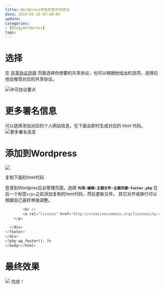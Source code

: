 ```yaml
---
title: Wordpress添加共享许可协议
date: 2019-01-16 07:48:04
update:
categories:
- [Blog,Wordpress]
tags:
---
```


# 选择
在 [共享协议选择](https://creativecommons.org/choose/) 页面选择你想要的共享协议，也可以根据他给出的选项，选择后他会推荐对应的共享协议。
<!-- more -->
![许可协议要点](https://cos5-1255991898.cos.ap-chongqing.myqcloud.com/tk/%7B00F130EB-56E8-4DE3-A991-2CC66C7C5307%7D.png.jpg)

# 更多署名信息

可以选择添加对应的个人网站信息，在下面会即时生成对应的 html 代码。
![更多署名信息](https://cos5-1255991898.cos.ap-chongqing.myqcloud.com/tk/%7B30EF564D-F73B-4DB6-B06C-497ADDE65850%7D.png.jpg)


# 添加到Wordpress
![](https://cos5-1255991898.cos.ap-chongqing.myqcloud.com/tk/%7BF2000411-72FA-454C-90EF-DF818F778429%7D.png.jpg)

复制下面的html代码

登录到Wordpres后台管理页面，选择 **`外观-编辑-主题文件-主题页脚-footer.php`**
在后一个标签`</p>`之前添加复制的html代码，然后更新文件。
其它对齐或换行可以根据自己喜好单独调整。

```php
		<br />
		<a rel="license" href="http://creativecommons.org/licenses/by-sa/4.0/"><img alt="知识共享许可协议" style="border-width:0" src="https://i.creativecommons.org/l/by-sa/4.0/80x15.png" /></a><br />本作品由<span xmlns:cc="http://creativecommons.org/ns#" property="cc:attributionName">TZZ</span>采用<a rel="license" href="http://creativecommons.org/licenses/by-sa/4.0/">知识共享署名-相同方式共享 4.0 国际许可协议</a>进行许可。基于<a xmlns:dct="http://purl.org/dc/terms/" href="tzz6.xyz" rel="dct:source">tzz6.xyz</a>上的作品创作。
    </p>

  </div>
</footer>
</div>
<?php wp_footer(); ?>
</body></html>
```
# 最终效果
![](https://cos5-1255991898.cos.ap-chongqing.myqcloud.com/tk/%7B32C673DC-48E5-4E01-A5BF-58BF44F6FD52%7D.png.jpg)
完成！
